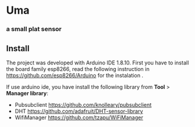 # Uma
### a small plat sensor 


 ## Install
 The  project  was  developed  with Arduino IDE 1.8.10. First  you have to install the board family esp8266, read the following instruction in
  https://github.com/esp8266/Arduino for the  instalation .


 If use arduino ide, you have install the following library from **Tool** > **Manager library**:

 * Pubsubclient  https://github.com/knolleary/pubsubclient
 * DHT https://github.com/adafruit/DHT-sensor-library
 * WifiManager https://github.com/tzapu/WiFiManager
